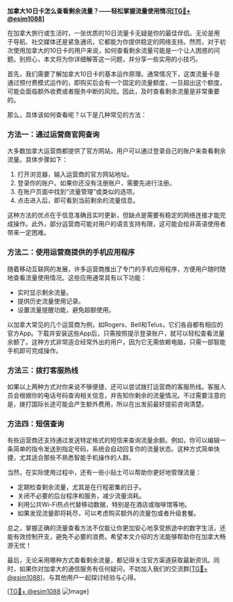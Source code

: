 **加拿大10日卡怎么查看剩余流量？——轻松掌握流量使用情况[[TG💪+ @esim1088](https://t.me/s/esim1088)]**

在加拿大旅行或生活时，一张优质的10日流量卡无疑是你的最佳伴侣。无论是用于导航、社交媒体还是紧急通讯，它都能为你提供稳定的网络支持。然而，对于初次使用加拿大的10日卡的用户来说，如何查看剩余流量可能是一个让人困惑的问题。别担心，本文将为你详细解答这一问题，并分享一些实用的小技巧。

首先，我们需要了解加拿大10日卡的基本运作原理。通常情况下，这类流量卡是通过预付费模式运作的，即购买后会有一个固定的流量额度，一旦超出这个额度，可能会面临额外收费或者服务中断的风险。因此，及时查看剩余流量是非常重要的。

那么，具体该如何查看呢？以下是几种常见的方法：

### 方法一：通过运营商官网查询

大多数加拿大运营商都提供了官方网站，用户可以通过登录自己的账户来查看剩余流量。具体步骤如下：

1. 打开浏览器，输入运营商的官方网站地址。
2. 登录你的账户。如果你还没有注册账户，需要先进行注册。
3. 在账户页面中找到“流量管理”或类似的选项。
4. 点击进入后，即可看到当前剩余的流量信息。

这种方法的优点在于信息准确且实时更新，但缺点是需要有稳定的网络连接才能完成操作。此外，部分运营商可能对用户的语言支持有限，这可能会给非英语使用者带来一定困难。

### 方法二：使用运营商提供的手机应用程序

随着移动互联网的发展，许多运营商推出了专门的手机应用程序，方便用户随时随地查看流量使用情况。这些应用通常具有以下功能：

- 实时显示剩余流量。
- 提供历史流量使用记录。
- 设置流量提醒功能，避免超额使用。

以加拿大常见的几个运营商为例，如Rogers、Bell和Telus，它们各自都有相应的官方App。下载并安装这些App后，只需按照提示登录账户，就可以轻松查看流量余额了。这种方式非常适合经常外出的用户，因为它无需依赖电脑，只需一部智能手机即可完成操作。

### 方法三：拨打客服热线

如果以上两种方式对你来说不够便捷，还可以尝试拨打运营商的客服热线。客服人员会根据你的电话号码查询相关信息，并告知你剩余的流量情况。不过需要注意的是，拨打国际长途可能会产生额外费用，所以在出发前最好提前咨询清楚。

### 方法四：短信查询

有些运营商还支持通过发送特定格式的短信来查询流量余额。例如，你可以编辑一条简单的指令发送到指定号码，系统会自动回复你的流量状态。这种方式简单快捷，尤其适合那些不熟悉智能手机操作的人群。

当然，在实际使用过程中，还有一些小贴士可以帮助你更好地管理流量：

- 定期检查剩余流量，尤其是在行程密集的日子。
- 关闭不必要的后台程序和服务，减少流量消耗。
- 利用公共Wi-Fi热点代替移动数据，特别是在酒店或咖啡馆等地。
- 如果发现流量即将耗尽，可以考虑购买额外的流量包或者升级套餐。

总之，掌握正确的流量查看方法不仅能让你更加安心地享受旅途中的数字生活，还能有效控制开支，避免不必要的浪费。希望本文介绍的方法能够帮助你在加拿大畅游无忧！

最后，无论采用哪种方式查看剩余流量，都记得关注官方渠道获取最新资讯。同时，如果你对加拿大的通信服务有任何疑问，不妨加入我们的交流群[[TG💪+ @esim1088](https://t.me/s/esim1088)]，与其他用户一起探讨经验与心得。

[[TG💪+ @esim1088](https://t.me/s/esim1088) ![Image](https://i.postimg.cc/4NQfJmqS/Snipaste-2025-05-13-00-14-12.png)]